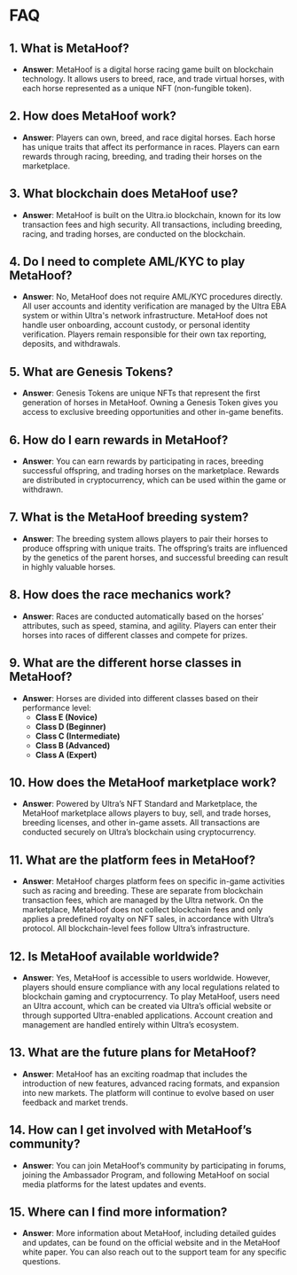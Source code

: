 # FAQ

## 1. **What is MetaHoof?**

- **Answer**: MetaHoof is a digital horse racing game built on blockchain technology. It allows users to breed, race,
  and trade virtual horses, with each horse represented as a unique NFT (non-fungible token).

## 2. **How does MetaHoof work?**

- **Answer**: Players can own, breed, and race digital horses. Each horse has unique traits that affect its performance
  in races. Players can earn rewards through racing, breeding, and trading their horses on the marketplace.

## 3. **What blockchain does MetaHoof use?**

- **Answer**: MetaHoof is built on the Ultra.io blockchain, known for its low transaction fees and high security. All
  transactions, including breeding, racing, and trading horses, are conducted on the blockchain.

## 4. **Do I need to complete AML/KYC to play MetaHoof?**

- **Answer**: No, MetaHoof does not require AML/KYC procedures directly. All user accounts and identity verification are managed by the Ultra EBA system or within Ultra's network infrastructure. MetaHoof does not handle user onboarding, account custody, or personal identity verification. Players remain responsible for their own tax reporting, deposits, and withdrawals.

## 5. **What are Genesis Tokens?**

- **Answer**: Genesis Tokens are unique NFTs that represent the first generation of horses in MetaHoof. Owning a Genesis
  Token gives you access to exclusive breeding opportunities and other in-game benefits.

## 6. **How do I earn rewards in MetaHoof?**

- **Answer**: You can earn rewards by participating in races, breeding successful offspring, and trading horses on the
  marketplace. Rewards are distributed in cryptocurrency, which can be used within the game or withdrawn.

## 7. **What is the MetaHoof breeding system?**

- **Answer**: The breeding system allows players to pair their horses to produce offspring with unique traits. The
  offspring’s traits are influenced by the genetics of the parent horses, and successful breeding can result in highly
  valuable horses.

## 8. **How does the race mechanics work?**

- **Answer**: Races are conducted automatically based on the horses’ attributes, such as speed, stamina, and agility.
  Players can enter their horses into races of different classes and compete for prizes.

## 9. **What are the different horse classes in MetaHoof?**

- **Answer**: Horses are divided into different classes based on their performance level:
  - **Class E (Novice)**
  - **Class D (Beginner)**
  - **Class C (Intermediate)**
  - **Class B (Advanced)**
  - **Class A (Expert)**

## 10. **How does the MetaHoof marketplace work?**

- **Answer**: Powered by Ultra’s NFT Standard and Marketplace, the MetaHoof marketplace allows players to buy, sell, and trade horses, breeding licenses, and other in-game assets. All transactions are conducted securely on Ultra’s blockchain using cryptocurrency.

## 11. **What are the platform fees in MetaHoof?**

- **Answer**: MetaHoof charges platform fees on specific in-game activities such as racing and breeding. These are separate from blockchain transaction fees, which are managed by the Ultra network. On the marketplace, MetaHoof does not collect blockchain fees and only applies a predefined royalty on NFT sales, in accordance with Ultra’s protocol. All blockchain-level fees follow Ultra’s infrastructure.

## 12. **Is MetaHoof available worldwide?**

- **Answer**: Yes, MetaHoof is accessible to users worldwide. However, players should ensure compliance with any local regulations related to blockchain gaming and cryptocurrency. To play MetaHoof, users need an Ultra account, which can be created via Ultra’s official website or through supported Ultra-enabled applications. Account creation and management are handled entirely within Ultra’s ecosystem.

## 13. **What are the future plans for MetaHoof?**

- **Answer**: MetaHoof has an exciting roadmap that includes the introduction of new features, advanced racing formats,
  and expansion into new markets. The platform will continue to evolve based on user feedback and market trends.

## 14. **How can I get involved with MetaHoof’s community?**

- **Answer**: You can join MetaHoof’s community by participating in forums, joining the Ambassador Program, and
  following MetaHoof on social media platforms for the latest updates and events.

## 15. **Where can I find more information?**

- **Answer**: More information about MetaHoof, including detailed guides and updates, can be found on the official
  website and in the MetaHoof white paper. You can also reach out to the support team for any specific questions.
